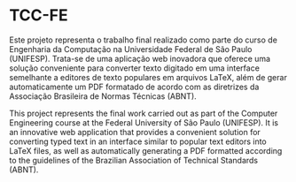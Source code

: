 # TCC-FE

Este projeto representa o trabalho final realizado como parte do curso de Engenharia da Computação na Universidade Federal de São Paulo (UNIFESP). Trata-se de uma aplicação web inovadora que oferece uma solução conveniente para converter texto digitado em uma interface semelhante a editores de texto populares em arquivos LaTeX, além de gerar automaticamente um PDF formatado de acordo com as diretrizes da Associação Brasileira de Normas Técnicas (ABNT).


This project represents the final work carried out as part of the Computer Engineering course at the Federal University of São Paulo (UNIFESP). It is an innovative web application that provides a convenient solution for converting typed text in an interface similar to popular text editors into LaTeX files, as well as automatically generating a PDF formatted according to the guidelines of the Brazilian Association of Technical Standards (ABNT).
